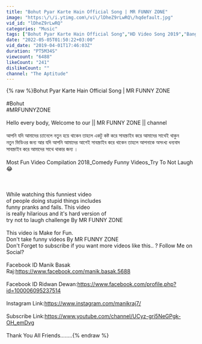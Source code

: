 ```yaml
---
title: "Bohut Pyar Karte Hain Official Song | MR FUNNY ZONE"
image: "https:\/\/i.ytimg.com\/vi\/lDheZ9rLwRQ\/hqdefault.jpg"
vid_id: "lDheZ9rLwRQ"
categories: "Music"
tags: ["Bohut Pyar Karte Hain Official Song","HD Video Song 2019","Bangla New Song 2019"]
date: "2022-05-05T01:50:22+03:00"
vid_date: "2019-04-01T17:46:03Z"
duration: "PT5M34S"
viewcount: "6488"
likeCount: "241"
dislikeCount: ""
channel: "The Aptitude"
---
```

{% raw %}Bohut Pyar Karte Hain Official Song | MR FUNNY ZONE<br /><br />#Bohut<br />#MRFUNNYZONE<br /><br />Hello every body, Welcome to our || MR FUNNY ZONE || channel<br /><br />আপনি যদি আমাদের চ্যানেলে নতুন হয়ে থাকেন তাহলে একটু কষ্ট করে সাবস্ক্রাইব করে আমাদের সাথেই থাকুন <br /> নতুন ভিডিওর জন্য আর যদি আপনি আমাদের আগেই সাবস্ক্রাইব করে থাকেন তাহলে আপনাকে অসংখ্য ধন্যবাদ <br />সাবস্ক্রাইব করে আমাদের সাথে থাকার জন্য ।  <br /><br />Most Fun Video Compilation 2018_Comedy Funny Videos_Try To Not Laugh 😂<br /><br /><br /><br />While watching this funniest video <br />of people doing stupid things includes <br />funny pranks and fails. This video <br />is really hilarious and it's hard version of <br />try not to laugh challenge By MR FUNNY ZONE<br /><br />This video is Make for Fun. <br />Don't take funny videos By MR FUNNY ZONE <br />Don't Forget to subscribe if you want more videos like this.. ? Follow Me on Social?<br /><br />Facebook ID Manik Basak Raj:<a rel="nofollow" target="blank" href="https://www.facebook.com/manik.basak.5688">https://www.facebook.com/manik.basak.5688</a><br /><br />Facebook ID Ridwan Dewan:<a rel="nofollow" target="blank" href="https://www.facebook.com/profile.php?id=100006095237514">https://www.facebook.com/profile.php?id=100006095237514</a><br /><br />Instagram Link:<a rel="nofollow" target="blank" href="https://www.instagram.com/manikraj7/">https://www.instagram.com/manikraj7/</a><br /><br />Subscribe Link:<a rel="nofollow" target="blank" href="https://www.youtube.com/channel/UCyz-gri5NeGPgk-OH_emDvg">https://www.youtube.com/channel/UCyz-gri5NeGPgk-OH_emDvg</a><br /><br />Thank You All Friends........{% endraw %}
